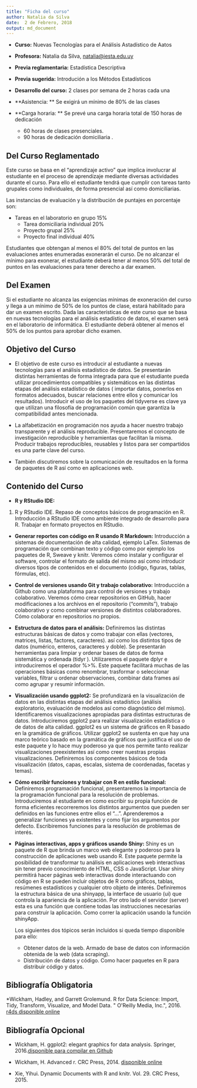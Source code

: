 ```yaml
---
title: "Ficha del curso"
author: Natalia da Silva
date:  2 de Febrero, 2018
output: md_document
---
```


* **Curso:** Nuevas Tecnologías para el Análisis Astadístico de Aatos
* **Profesora:** Natalia da Silva, [natalia@iesta.edu.uy](mailto:natalia@iesta.edu.uy)
* **Previa reglamentaria:** Estadística Descriptiva
* **Previa sugerida:** Introdución a los Métodos Estadísticos
* **Desarrollo del curso:** 2 clases por semana de 2 horas cada una 
* **Asistencia: ** Se exigirá un mínimo de 80% de las clases   
* **Carga horaria: ** Se prevé una carga horaria total de 150 horas de dedicación 
    
	*	60 horas de clases presenciales.
	*	90 horas de dedicación domiciliaria .

## Del Curso Reglamentado 

Este curso se basa en el “aprendizaje activo” que implica involucrar al estudiante en el proceso de aprendizaje mediante diversas actividades durante el curso. Para ello el estudiante tendrá que cumplir con tareas tanto grupales como individuales, de forma presencial así como domiciliarias.

Las instancias de evaluación y la distribución de puntajes en porcentaje son:

  *	Tareas en el laboratorio en grupo 15%
	*	Tarea domiciliaria individual 20%
	*	Proyecto grupal 25%
	*	Proyecto final individual 40%

Estudiantes que obtengan al menos el 80% del total de puntos en las evaluaciones antes enumeradas exonerarán el curso. 
De no alcanzar el mínimo para exonerar, el estudiante deberá tener al menos 50% del total de puntos en las evaluaciones para tener derecho a dar examen. 

## Del Examen

Si el estudiante no alcanza las exigencias mínimas de exoneración del curso y llega a un mínimo de 50% de los puntos de clase, estará habilitado para dar un examen escrito. Dada las características de este curso que se basa en nuevas tecnologías para el análisis estadístico de datos,  el examen será en el laboratorio de informática.  El estudiante deberá obtener al menos el 50% de los puntos para aprobar  dicho examen.

## Objetivo del Curso


* El objetivo de este curso es introducir al estudiante a nuevas
tecnologías para el análisis estadístico de datos. Se presentarán distintas herramientas de forma integrada para que el estudiante pueda utilizar procedimientos compatibles y sistemáticos en las distintas etapas del análisis estadístico de datos
( importar datos, ponerlos en formatos adecuados, buscar relaciones entre ellos y comunicar los resultados). Introducir el uso de los paquetes del tidyverse es clave ya que utilizan una filosofía de programación común que garantiza la compatibilidad antes mencionada.

* La alfabetización en programación nos ayuda a hacer nuestro trabajo transparente y el
análisis reproducible. Presentaremos el concepto de investigación reproducible y herramientas que facilitan la misma. Producir trabajos reproducibles, reusables y listos para ser compartidos es una parte clave del curso.

* También discutiremos sobre la comunicación de resultados en la forma de paquetes de R así como en aplicaciones web.


## Contenido del Curso

* **R y RStudio IDE:** 
1.	R y RStudio IDE.  Repaso de conceptos básicos de programación en R. Introducción a RStudio IDE como ambiente integrado de desarrollo para R.  Trabajar en formato proyectos en RStudio.   
	

*	**Generar reportes con código en R usando R Markdown:**
 Introducción a sistemas de documentación de alta calidad, ejemplo LaTex.  Sistemas de programación que combinan texto y código como por ejemplo los paquetes de R, Sweave y  knitr.  Veremos cómo instalar y configurar el software, controlar el formato de salida del mismo así  como introducir diversos tipos de contenidos en el documento (código, figuras, tablas, fórmulas, etc). 

* **Control de versiones usando Git y trabajo colaborativo:**
Introducción a Github como una plataforma para control de versiones y trabajo colaborativo. Veremos cómo crear repositorios en GitHub, hacer modificaciones a los archivos en el repositorio (“commits”), trabajo colaborativo y como combinar versiones de distintos colaboradores. Cómo colaborar en repositorios no propios. 

* **Estructura de datos para el análisis:**
Definiremos las distintas estructuras básicas de datos y como trabajar con ellas (vectores, matrices, listas, factores, caracteres). así como los distintos tipos de datos (numérico, enteros, caracteres y doble).  Se presentarán herramientas para limpiar y ordenar bases de datos de forma sistemática y ordenada (tidyr ).  Utilizaremos el paquete dplyr e introduciremos el operador %>%. Este paquete facilitará muchas de las operaciones básicas como renombrar, trasformar o  seleccionar variables, filtrar u ordenar observaciones, combinar data frames así como agrupar y resumir información.

* **Visualización usando ggplot2:**
Se profundizará en la visualización de datos en las distintas etapas del análisis estadístico (análisis exploratorio, evaluación de modelos así como diagnóstico del mismo). Identificaremos visualizaciones apropiadas para distintas estructuras de datos. Introduciremos ggplot2 para realizar visualización estadística o de datos de alta calidad. ggplot2 es un sistema de gráficos en R basado en la gramática de gráficos.  Utilizar ggplot2 se sustenta en que hay una marco teórico basado en la  gramática de gráficos que justifica el uso de este paquete y lo hace muy poderoso ya que nos permite tanto realizar visualizaciones preexistentes  así como creer nuestras propias visualizaciones.  Definiremos los componentes básicos de toda visualización (datos,  capas,  escalas, sistema de coordenadas, facetas y temas).
* **Cómo escribir funciones y trabajar con R en estilo funcional:**
Definiremos programación funcional, presentaremos la importancia de la programación funcional para la resolución de problemas. Introduciremos al estudiante en como escribir su propia función de forma eficientes recorreremos los distintos argumentos que pueden ser definidos en las funciones entre ellos el “…”.   Aprenderemos a generalizar funciones ya existentes y como fijar los argumentos por defecto.  Escribiremos funciones para la resolución de problemas de interés.
* **Páginas interactivas, apps   y gráficos usando Shiny:**
 Shiny es un paquete de R que brinda un marco web elegante y poderoso para la construcción de aplicaciones web usando R.  Este paquete permite  la posibilidad de transformar tu análisis  en aplicaciones web interactivas  sin tener previo conocimiento de HTML, CSS o JavaScript. Usar shiny permitirá hacer páginas web interactivas donde interactuando con código en R se pueden incluir objetos de R como gráficos, tablas, resúmenes estadísticos y cualquier otro objeto de interés.  Definiremos la estructura básica de  una shinyapp, la interface de usuario (ui) que controla la apariencia de la aplicación. Por otro lado el servidor (server) esta es una función que contiene todas las instrucciones necesarias para construir la aplicación.  Como correr la aplicación  usando la función shinyApp.

	Los siguientes dos tópicos serán incluidos si queda tiempo disponible para ello:


	*	Obtener datos de la web.  Armado de base de datos con información obtenida de la web (data scraping).
	*	Distribución de datos y código. Como hacer paquetes en R para distribuir código y datos.


## Bibliografía Obligatoria
*Wickham, Hadley, and Garrett Grolemund. R for Data Science: Import, Tidy, Transform, Visualize, and Model Data. " O'Reilly Media, Inc.", 2016. [r4ds disponible online](http://r4ds.had.co.nz)
		


## Bibliografía Opcional


* Wickham, H. ggplot2: elegant graphics for data analysis. Springer, 2016.[disponible para compilar en Github](https://github.com/hadley/ggplot2-book)

* Wickham, H. Advanced r. CRC Press, 2014. [disponible online](http://adv-r.had.co.nz)

* Xie, Yihui. Dynamic Documents with R and knitr. Vol. 29. CRC Press, 2015.

